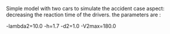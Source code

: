 Simple model with two cars to simulate the accident case aspect:
decreasing the reaction time of the drivers.
the parameters are : 

-lambda2=10.0
-h=1.7
-d2=1.0
-V2max=180.0
